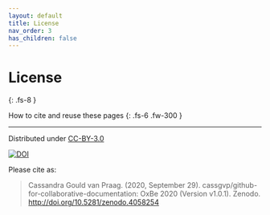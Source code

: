 ```yaml
---
layout: default
title: License
nav_order: 3
has_children: false
---
```



# License
{: .fs-8 }

How to cite and reuse these pages
{: .fs-6 .fw-300 }

---

Distributed under [CC-BY-3.0](https://creativecommons.org/licenses/by/3.0/legalcode)

[![DOI](https://zenodo.org/badge/298242612.svg)](https://zenodo.org/badge/latestdoi/298242612)

Please cite as:
> Cassandra Gould van Praag. (2020, September 29). cassgvp/github-for-collaborative-documentation: OxBe 2020 (Version v1.0.1). Zenodo. http://doi.org/10.5281/zenodo.4058254
